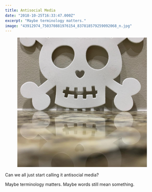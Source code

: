```yaml
---
title: Antisocial Media
date: "2018-10-25T16:33:47.000Z"
excerpt: "Maybe terminology matters."
image: "43912974_750370881976154_837818579259092068_n.jpg"
---
```


<figure class="mw408">
<img
  src="43912974_750370881976154_837818579259092068_n.jpg"
  alt="antisocial media"
/>
</figure>

Can we all just start calling it antisocial media?

Maybe terminology matters. Maybe words still mean something.

